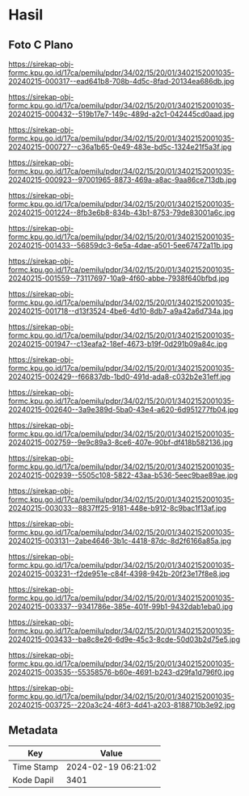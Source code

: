# Hasil

## Foto C Plano

https://sirekap-obj-formc.kpu.go.id/17ca/pemilu/pdpr/34/02/15/20/01/3402152001035-20240215-000317--ead641b8-708b-4d5c-8fad-20134ea686db.jpg

https://sirekap-obj-formc.kpu.go.id/17ca/pemilu/pdpr/34/02/15/20/01/3402152001035-20240215-000432--519b17e7-149c-489d-a2c1-042445cd0aad.jpg

https://sirekap-obj-formc.kpu.go.id/17ca/pemilu/pdpr/34/02/15/20/01/3402152001035-20240215-000727--c36a1b65-0e49-483e-bd5c-1324e21f5a3f.jpg

https://sirekap-obj-formc.kpu.go.id/17ca/pemilu/pdpr/34/02/15/20/01/3402152001035-20240215-000923--97001965-8873-469a-a8ac-9aa86ce713db.jpg

https://sirekap-obj-formc.kpu.go.id/17ca/pemilu/pdpr/34/02/15/20/01/3402152001035-20240215-001224--8fb3e6b8-834b-43b1-8753-79de83001a6c.jpg

https://sirekap-obj-formc.kpu.go.id/17ca/pemilu/pdpr/34/02/15/20/01/3402152001035-20240215-001433--56859dc3-6e5a-4dae-a501-5ee67472a11b.jpg

https://sirekap-obj-formc.kpu.go.id/17ca/pemilu/pdpr/34/02/15/20/01/3402152001035-20240215-001559--73117697-10a9-4f60-abbe-7938f640bfbd.jpg

https://sirekap-obj-formc.kpu.go.id/17ca/pemilu/pdpr/34/02/15/20/01/3402152001035-20240215-001718--d13f3524-4be6-4d10-8db7-a9a42a6d734a.jpg

https://sirekap-obj-formc.kpu.go.id/17ca/pemilu/pdpr/34/02/15/20/01/3402152001035-20240215-001947--c13eafa2-18ef-4673-b19f-0d291b09a84c.jpg

https://sirekap-obj-formc.kpu.go.id/17ca/pemilu/pdpr/34/02/15/20/01/3402152001035-20240215-002429--f66837db-1bd0-491d-ada8-c032b2e31eff.jpg

https://sirekap-obj-formc.kpu.go.id/17ca/pemilu/pdpr/34/02/15/20/01/3402152001035-20240215-002640--3a9e389d-5ba0-43e4-a620-6d951277fb04.jpg

https://sirekap-obj-formc.kpu.go.id/17ca/pemilu/pdpr/34/02/15/20/01/3402152001035-20240215-002759--9e9c89a3-8ce6-407e-90bf-df418b582136.jpg

https://sirekap-obj-formc.kpu.go.id/17ca/pemilu/pdpr/34/02/15/20/01/3402152001035-20240215-002939--5505c108-5822-43aa-b536-5eec9bae89ae.jpg

https://sirekap-obj-formc.kpu.go.id/17ca/pemilu/pdpr/34/02/15/20/01/3402152001035-20240215-003033--8837ff25-9181-448e-b912-8c9bac1f13af.jpg

https://sirekap-obj-formc.kpu.go.id/17ca/pemilu/pdpr/34/02/15/20/01/3402152001035-20240215-003131--2abe4646-3b1c-4418-87dc-8d2f6166a85a.jpg

https://sirekap-obj-formc.kpu.go.id/17ca/pemilu/pdpr/34/02/15/20/01/3402152001035-20240215-003231--f2de951e-c84f-4398-942b-20f23e17f8e8.jpg

https://sirekap-obj-formc.kpu.go.id/17ca/pemilu/pdpr/34/02/15/20/01/3402152001035-20240215-003337--9341786e-385e-401f-99b1-9432dab1eba0.jpg

https://sirekap-obj-formc.kpu.go.id/17ca/pemilu/pdpr/34/02/15/20/01/3402152001035-20240215-003433--ba8c8e26-6d9e-45c3-8cde-50d03b2d75e5.jpg

https://sirekap-obj-formc.kpu.go.id/17ca/pemilu/pdpr/34/02/15/20/01/3402152001035-20240215-003535--55358576-b60e-4691-b243-d29fa1d796f0.jpg

https://sirekap-obj-formc.kpu.go.id/17ca/pemilu/pdpr/34/02/15/20/01/3402152001035-20240215-003725--220a3c24-46f3-4d41-a203-8188710b3e92.jpg


## Metadata

| Key        | Value               |
| ---------- | ------------------- |
| Time Stamp | 2024-02-19 06:21:02 |
| Kode Dapil | 3401                |



